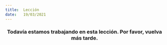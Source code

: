 ```yaml
---
title:  Lección
date:   19/03/2021
---
```


### <center>Todavía estamos trabajando en esta lección. Por favor, vuelva más tarde.</center>